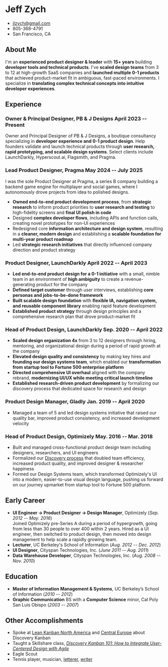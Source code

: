 # Jeff Zych

- jlzych@gmail.com
- 805-368-4791
- San Francisco, CA

## About Me

I'm an **experienced product designer & leader** with **15+ years** building **developer tools and technical products**. I've **scaled design teams** from 3 to 12 at high-growth SaaS companies and **launched multiple 0-1 products** that achieved product-market fit in ambiguous, fast-paced environments. I specialize in **translating complex technical concepts into intuitive developer experiences**.

## Experience

### Owner & Principal Designer, PB & J Designs <time>April 2023 -- Present</time>

Owner and Principal Designer of PB & J Designs, a boutique consultancy specializing in **developer experience and 0-1 product design**. Help founders validate and launch technical products through **user research, rapid prototyping, and scalable design systems**. Select clients include LaunchDarkly, Hyperscout.ai, Flagsmith, and Pragma.

### **Lead Product Designer**, Pragma <time> May 2024 -- July 2025</time>
I was the sole Product Designer at Pragma, a series B company building a backend game engine for multiplayer and social games, where I autonomously drove projects from idea to polished designs.

- **Owned end-to-end product development process**, from **strategic research** to inform product priorities to **user research and testing** to high-fidelity screens and **final UI polish in code**
- Designed **complex developer flows**, including APIs and function calls, creating novel prototypes for non-UI experiences
- Redesigned core **information architecture and design system**, resulting in a **cleaner, modern design** and establishing a **scalable foundation for multi-year product roadmap**
- Led **strategic research initiatives** that directly influenced company direction and product strategy

### **Product Designer**, LaunchDarkly <time>April 2022 -- April 2023</time>

- **Led end-to-end product design for a 0-1 initiative** with a small, nimble team in an environment of **high ambiguity** to create a revenue-generating product for the company
- **Defined target customer** through user interviews, establishing **core personas and jobs-to-be-done framework**
- **Built scalable design foundation** with **flexible IA, navigation system, and reusable component library** enabling rapid feature development
- **Established product strategy** through design principles and a comprehensive research plan that drove product-market fit

### **Head of Product Design**, LaunchDarkly <time>Sep. 2020 -- April 2022</time>

- **Scaled design organization 4x** from 3 to 12 designers through hiring, mentoring, and organizational design during a period of rapid growth at the company
- **Elevated design quality and consistency** by making key hires and **founding our design systems team**, which enabled our **transformation from startup tool to Fortune 500 enterprise platform**
- **Directed comprehensive UI overhaul** aligned with the company rebrand, **modernizing UI/UX while meeting critical launch timeline**
- **Established research-driven product development** by formalizing our discovery process that dedicated space for research and design

### **Product Design Manager**, Gladly <time>Jan. 2019 -- April 2020</time>

- Managed a team of 5 and led design systems initiative that raised our quality bar, improved product consistency, and increased development velocity

### **Head of Product Design**, Optimizely <time>May. 2016 -- Mar. 2018</time>

- Built and managed cross-functional product design team including designers, researchers, and UI engineers
- Formalized our [Discovery process](http://jlzych.com/2016/07/17/discovery-kanban-at-optimizely/) that doubled team efficiency, increased product quality, and improved designer & researcher happiness
- Formed our Design Systems team, which transformed Optimizely's UI into a modern, easier-to-use visual design language, pushing us forward on our journey upmarket from startup tool to Fortune 500 platform.

## Early Career

- **UI Engineer → Product Designer → Design Manager**, Optimizely (<time>*Sep. 2012 -- May. 2016*</time>)<br />
  Joined Optimizely pre-Series A during a period of hypergrowth, going from less than 30 people to over 400 within 2 years. Hired as a UI engineer, then switched to product design, then moved into design management to help scale a rapidly growing team.
- **Lecturer**, UC Berkeley's School of Information (<time>*Aug. 2012 -- Dec. 2012*</time>)
- **UI Designer**, Cityspan Technologies, Inc. (<time>*June 2011 -- Aug. 2011*</time>)
- **Data Warehouse Developer**, Cityspan Technologies, Inc. (<time>*Aug. 2008 -- Nov. 2010*</time>)

## Education

- **Master of Information Management & Systems**, UC Berkeley’s School of Information (*2010 -- 2012*)
- **Graphic Communication** BS with a **Computer Science** minor, Cal Poly San Luis Obispo (*2003 -- 2007*)

## Other Accomplishments

- Spoke at [Lean Kanban North America](https://www.youtube.com/watch?v=y8Ns5bdg0oo&list=PLVsUnwOzPqiSz8D0WYoUkKxZzzbmM0pPY&index=14) and [Central Europe](http://jlzych.com/2017/11/26/my-talk-at-lean-kanban-central-europe-2017/) about Discovery Kanban
- Taught a Skillshare class, [_Discovery Kanban 101: How to Integrate User-Centered Design with Agile_](https://www.skillshare.com/classes/Discovery-Kanban-101-How-to-Integrate-User-Centered-Design-with-Agile/677077315?teacherRef=748023&via=teacher-referral&utm_campaign=teacher-referral&utm_source=ShortUrl&utm_medium=teacher-referral)
- Eagle Scout
- Tennis player, musician, [letterer](http://jlzych.com/2017/10/29/my-progress-with-hand-lettering/), [writer](http://jlzych.com/writing)
